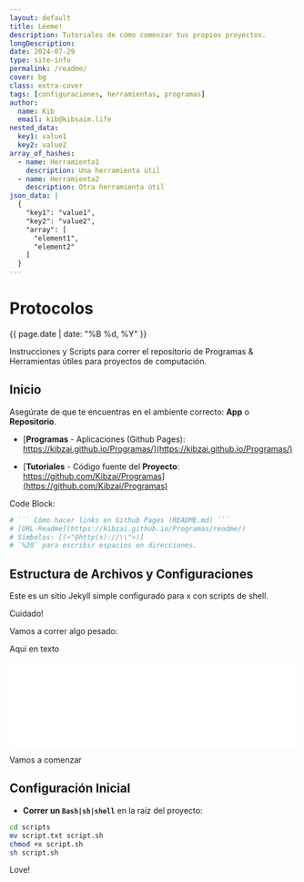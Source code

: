 ```yaml
---
layout: default
title: Léeme!
description: Tutoriales de cómo comenzar tus propios proyectos.
longDescription: 
date: 2024-07-29
type: site-info
permalink: /readme/
cover: bg
class: extra-cover
tags: [configuraciones, herramientas, programas]
author:
  name: Kib
  email: kib@kibsaim.life
nested_data:
  key1: value1
  key2: value2
array_of_hashes:
  - name: Herramienta1
    description: Una herramienta útil
  - name: Herramienta2
    description: Otra herramienta útil
json_data: |
  {
    "key1": "value1",
    "key2": "value2",
    "array": [
      "element1",
      "element2"
    ]
  }
---
```

# Protocolos
<p><time datetime="{{ page.date | date_to_xmlschema }}">{{ page.date | date: "%B %d, %Y" }}</time></p>
Instrucciones y Scripts para correr el repositorio de Programas &amp; Herramientas útiles para proyectos de computación.

## Inicio

Asegúrate de que te encuentras en el ambiente correcto: **App** o **Repositorio**.

- [**Programas** - Aplicaciones (Github Pages): https://kibzai.github.io/Programas/](https://kibzai.github.io/Programas/)

- [**Tutoriales** - Código fuente del **Proyecto**: https://github.com/Kibzai/Programas](https://github.com/Kibzai/Programas)

Code Block:

```bash
# ``` Cómo hacer links en Github Pages (README.md) ```
# [URL-Readme](https://kibzai.github.io/Programas/readme/)
# Símbolos: [(<"@http(s)://\\">)]
# `%20` para escribir espacios en direcciones.
```
## Estructura de Archivos y Configuraciones

Este es un sitio Jekyll simple configurado para x con scripts de shell.

Cuidado!

Vamos a correr algo pesado:

Aqui en texto

<div>
  <iframe src="{{ '/scripts/script.txt' | relative_url }}" style="width:100%; min-height:50px; border:none; background-color: chartreuse; color-scheme: normal"></iframe>
</div>

Vamos a comenzar

## Configuración Inicial

- **Correr un `Bash|sh|shell`** en la raíz del proyecto:
```sh
cd scripts
mv script.txt script.sh
chmod +x script.sh
sh script.sh
```

Love!